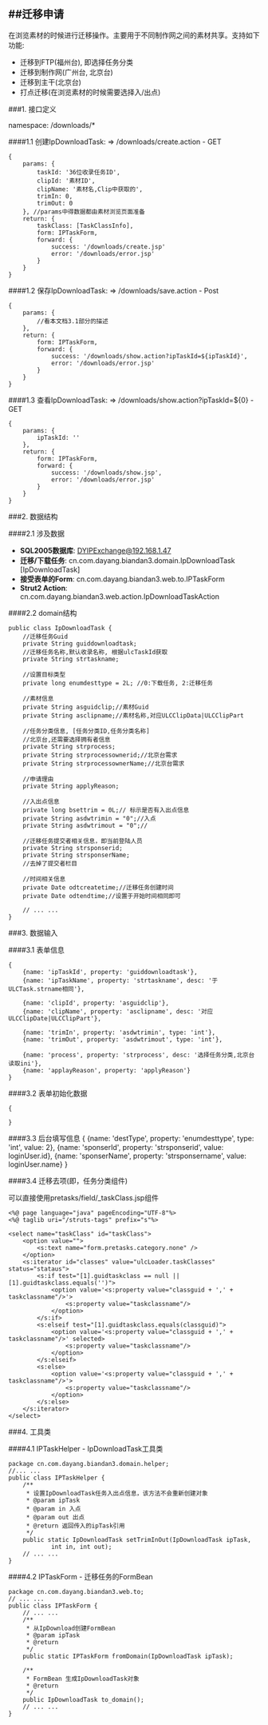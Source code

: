 ##迁移申请
---

在浏览素材的时候进行迁移操作。主要用于不同制作网之间的素材共享。支持如下功能:	

* 迁移到FTP(福州台), 即选择任务分类
* 迁移到制作网(广州台, 北京台)
* 迁移到主干(北京台)
* 打点迁移(在浏览素材的时候需要选择入/出点)	

###1. 接口定义	

namespace: /downloads/*	

####1.1 创建IpDownloadTask: => /downloads/create.action - GET
	
	{
		params: {
			taskId: '36位收录任务ID',			
			clipId: '素材ID',
			clipName: '素材名,Clip中获取的',
			trimIn: 0,
			trimOut: 0
		}, //params中得数据都由素材浏览页面准备
		return: {
			taskClass: [TaskClassInfo],
			form: IPTaskForm,
			forward: {
				success: '/downloads/create.jsp'
				error: '/downloads/error.jsp'
			}
		}
	}	

####1.2 保存IpDownloadTask: => /downloads/save.action - Post
	
	{
		params: {
			//看本文档3.1部分的描述
		},
		return: {
			form: IPTaskForm,
			forward: {
				success: '/downloads/show.action?ipTaskId=${ipTaskId}',
				error: '/downloads/error.jsp'
			}
		}
	}	

####1.3 查看IpDownloadTask: => /downloads/show.action?ipTaskId=${0} - GET	
	
	{
		params: {
			ipTaskId: ''
		},
		return: {
			form: IPTaskForm,
			forward: {
				success: '/downloads/show.jsp',
				error: '/downloads/error.jsp'
			}
		}
	}	


###2. 数据结构

####2.1 涉及数据	

* __SQL2005数据库__: DYIPExchange@192.168.1.47
* __迁移/下载任务__: cn.com.dayang.biandan3.domain.IpDownloadTask [IpDownloadTask] 	
* __接受表单的Form__: cn.com.dayang.biandan3.web.to.IPTaskForm
* __Strut2 Action__: cn.com.dayang.biandan3.web.action.IpDownloadTaskAction


####2.2 domain结构

	public class IpDownloadTask {
		//迁移任务Guid
		private String guiddownloadtask;
		//迁移任务名称,默认收录名称, 根据ulcTaskId获取
		private String strtaskname;

		//设置目标类型
		private long enumdesttype = 2L; //0:下载任务, 2:迁移任务

		//素材信息
		private String asguidclip;//素材Guid
		private String asclipname;//素材名称,对应ULCClipData|ULCClipPart

		//任务分类信息, [任务分类ID,任务分类名称]
		//北京台,还需要选择拥有者信息
		private String strprocess;		
		private String strprocessownerid;//北京台需求
		private String strprocessownerName;//北京台需求

		//申请理由
		private String applyReason;

		//入出点信息
		private long bsettrim = 0L;// 标示是否有入出点信息
		private String asdwtrimin = "0";//入点
		private String asdwtrimout = "0";//

		//迁移任务提交者相关信息，即当前登陆人员
		private String strsponserid;
		private String strsponserName;
		//去掉了提交者栏目

		//时间相关信息
		private Date odtcreatetime;//迁移任务创建时间
		private Date odtendtime;//设置于开始时间相同即可

		// ... ...
	}

###3. 数据输入

####3.1 表单信息

	{
		{name: 'ipTaskId', property: 'guiddownloadtask'},
		{name: 'ipTaskName', property: 'strtaskname', desc: '于ULCTask.strname相同'},

		{name: 'clipId', property: 'asguidclip'},
		{name: 'clipName', property: 'asclipname', desc: '对应ULCClipDate|ULCClipPart'},		

		{name: 'trimIn', property: 'asdwtrimin', type: 'int'},
		{name: 'trimOut', property: 'asdwtrimout', type: 'int'},

		{name: 'process', property: 'strprocess', desc: '选择任务分类,北京台读取ini'},
		{name: 'applayReason', property: 'applyReason'}
	}

####3.2 表单初始化数据

	{

	}

####3.3 后台填写信息 
	{
		{name: 'destType', property: 'enumdesttype', type: 'int', value: 2},
		{name: 'sponserId', property: 'strsponserid', value: loginUser.id},
		{name: 'sponserName', property: 'strsponsername', value: loginUser.name}
	}	

####3.4 迁移去项(即，任务分类组件)	

可以直接使用pretasks/field/_taskClass.jsp组件
	
	<%@ page language="java" pageEncoding="UTF-8"%>
	<%@ taglib uri="/struts-tags" prefix="s"%>

	<select name="taskClass" id="taskClass">
		<option value="">
			<s:text name="form.pretasks.category.none" />
		</option>
		<s:iterator id="classes" value="ulcLoader.taskClasses" status="stataus">
			<s:if test="[1].guidtaskclass == null || [1].guidtaskclass.equals('')">
				<option value='<s:property value="classguid + ',' + taskclassname"/>'>
					<s:property value="taskclassname"/>
				</option>
			</s:if>
			<s:elseif test="[1].guidtaskclass.equals(classguid)">
				<option value='<s:property value="classguid + ',' + taskclassname"/>' selected>
					<s:property value="taskclassname"/>
				</option>
			</s:elseif>
			<s:else>
				<option value='<s:property value="classguid + ',' + taskclassname"/>'>
					<s:property value="taskclassname"/>
				</option>
			</s:else>
		</s:iterator>
	</select>	


###4. 工具类

####4.1 IPTaskHelper - IpDownloadTask工具类

	package cn.com.dayang.biandan3.domain.helper;
	//... ...
	public class IPTaskHelper {
		/**
		 * 设置IpDownloadTask任务入出点信息，该方法不会重新创建对象
		 * @param ipTask
		 * @param in 入点
		 * @param out 出点
		 * @return 返回传入的ipTask引用
		 */
		public static IpDownloadTask setTrimInOut(IpDownloadTask ipTask, 
				int in, int out);
		// ... ...
	}	

####4.2 IPTaskForm - 迁移任务的FormBean

	package cn.com.dayang.biandan3.web.to;
	// ... ...
	public class IPTaskForm {
		// ... ...
		/**
		 * 从IpDownload创建FormBean
		 * @param ipTask
		 * @return
		 */
		public static IPTaskForm fromDomain(IpDownloadTask ipTask);

		/**
		 * FormBean 生成IpDownloadTask对象
		 * @return
		 */
		public IpDownloadTask to_domain();
		// ... ...
	}	



